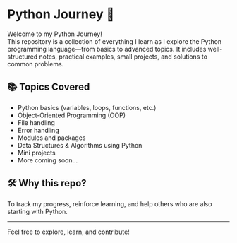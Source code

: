 # Python Journey 🚀

Welcome to my Python Journey!  
This repository is a collection of everything I learn as I explore the Python programming language—from basics to advanced topics. It includes well-structured notes, practical examples, small projects, and solutions to common problems.

## 📚 Topics Covered
- Python basics (variables, loops, functions, etc.)
- Object-Oriented Programming (OOP)
- File handling
- Error handling
- Modules and packages
- Data Structures & Algorithms using Python
- Mini projects
- More coming soon...

## 🛠️ Why this repo?
To track my progress, reinforce learning, and help others who are also starting with Python.

---

Feel free to explore, learn, and contribute!
